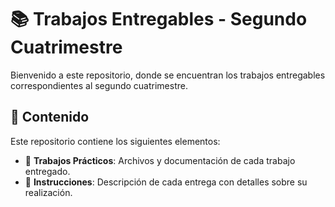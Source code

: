 # 📚 Trabajos Entregables - Segundo Cuatrimestre

Bienvenido a este repositorio, donde se encuentran los trabajos entregables correspondientes al segundo cuatrimestre.

## 📌 Contenido
Este repositorio contiene los siguientes elementos:
- 📂 **Trabajos Prácticos**: Archivos y documentación de cada trabajo entregado.
- 📝 **Instrucciones**: Descripción de cada entrega con detalles sobre su realización.


